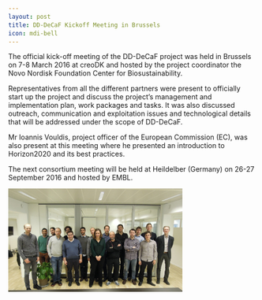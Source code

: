 ```yaml
---
layout: post
title: DD-DeCaF Kickoff Meeting in Brussels
icon: mdi-bell
---
```


The official kick-off meeting of the DD-DeCaF project was held in Brussels on 7-8 March 2016 at creoDK and hosted by the project coordinator the Novo Nordisk Foundation Center for Biosustainability.

Representatives from all the different partners were present to officially start up the project and discuss the project’s management and implementation plan, work packages and tasks. It was also discussed outreach, communication and exploitation issues and technological details that will be addressed under the scope of DD-DeCaF.

Mr Ioannis Vouldis, project officer of the European Commission (EC), was also present at this meeting where he presented an introduction to Horizon2020 and its best practices.

The next consortium meeting will be held at Heildelber (Germany) on 26-27 September 2016 and hosted by EMBL.

<img class="responsive-img" src="/images/photo_kick-off_meeting.jpg" alt="" style="max-width: 70%">


